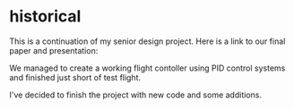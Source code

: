 # historical
This is a continuation of my senior design project.
Here is a link to our final paper and presentation:

We managed to create a working flight contoller using 
PID control systems and finished just short of test
flight. 

I've decided to finish the project with new code and
some additions. 